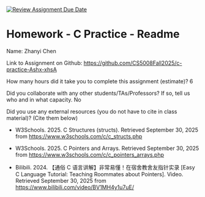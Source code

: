 [![Review Assignment Due Date](https://classroom.github.com/assets/deadline-readme-button-22041afd0340ce965d47ae6ef1cefeee28c7c493a6346c4f15d667ab976d596c.svg)](https://classroom.github.com/a/CbzfTysD)

# Homework - C Practice - Readme

Name: Zhanyi Chen

Link to Assignment on Github: https://github.com/CS5008Fall2025/c-practice-Ashx-xhsA

How many hours did it take you to complete this assignment (estimate)?
6

Did you collaborate with any other students/TAs/Professors? If so, tell us who and in what capacity.
No

Did you use any external resources (you do not have to cite in class material)? (Cite them below)

- W3Schools. 2025. C Structures (structs). Retrieved September 30, 2025 from <https://www.w3schools.com/c/c_structs.php>
- W3Schools. 2025. C Pointers and Arrays. Retrieved September 30, 2025 from <https://www.w3schools.com/c/c_pointers_arrays.php>

- Bilibili. 2024. 【通俗 C 语言讲解】非常易懂！在宿舍教舍友指针实录 [Easy C Language Tutorial: Teaching Roommates about Pointers]. Video. Retrieved September 30, 2025 from <https://www.bilibili.com/video/BV1MH4y1u7uE/>

